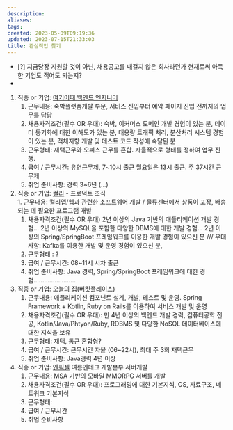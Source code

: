 ```yaml
---
description:
aliases: 
tags: 
created: 2023-05-09T09:19:36
updated: 2023-07-15T21:33:03
title: 관심직업 찾기
---
```

- [?] 지금당장 지원할 것이 아닌, 채용공고를 내걸지 않은 회사라던가 현재로써 아득한 기업도 적어도 되는지?
- 
1. 직종 or 기업: [여기어때 백엔드 엔지니어](https://gccompany.career.greetinghr.com/o/76415)
	1. 근무내용: 숙박플랫폼개발 부문, 서비스 진입부터 예약 페이지 진입 전까지의 업무를 담당
	2. 채용자격조건(필수 OR 우대): 숙박, 이커머스 도메인 개발 경험이 있는 분, 데이터 동기화에 대한 이해도가 있는 분, 대용량 트래픽 처리, 분산처리 시스템 경험이 있는 분, 객체지향 개발 및 테스트 코드 작성에 숙달된 분
	3. 근무형태: 재택근무와 오피스 근무를 혼합. 자율적으로 형태를 정하여 업무 진행.
	4. 급여 / 근무시간: 유연근무제, 7~10시 출근 월요일은 13시 출근. 주 37시간 근무제
	5. 취업 준비사항: 경력 3~6년 (...)
2. 직종 or 기업: [컬리](https://kurly.career.greetinghr.com/story) - 프로덕트 조직  
		1. 근무내용: 컬리앱/웹과 관련한 소프트웨어 개발 / 물류센터에서 상품이 포장, 배송되는 데 필요한 프로그램 개발
	1. 채용자격조건(필수 OR 우대) 2년 이상의 Java 기반의 애플리케이션 개발 경험... 2년 이상의 MySQL을 포함한 다양한 DBMS에 대한 개발 경험... 2년 이상의 Spring/SpringBoot 프레임워크를 이용한 개발 경험이 있으신 분 /// 우대사항: Kafka를 이용한 개발 및 운영 경험이 있으신 분,
	2. 근무형태 : ?
	3. 급여 / 근무시간: 08~11시 시차 출근
	4. 취업 준비사항: Java 경력, Spring/SpringBoot 프레임워크에 대한 경험........................
3. 직종 or 기업: [오늘의 집(버킷플레이스)](https://career.greetinghr.com/o/MTUyNjU.g_qGFRH_nroU2fEc8IyXOGEF7gI)
	1. 근무내용: 애플리케이션 컴포넌트 설계, 개발, 테스트 및 운영. Spring Framework + Kotlin, Ruby on Rails를 이용하여 서비스 개발 및 운영
	2. 채용자격조건(필수 OR 우대): 만 4년 이상의 백엔드 개발 경력, 컴퓨터공학 전공, Kotlin/Java/Phtyon/Ruby, RDBMS 및 다양한 NoSQL 데이터베이스에 대한 지식을 보유
	3. 근무형태: 재택, 통근 혼합형?
	4. 급여 / 근무시간: 근무시간 자율 (06~22시), 최대 주 3회 재택근무
	5. 취업 준비사항: Java경력 4년 이상
4. 직종 or 기업: [엔픽셀](https://npixel.recruiter.co.kr/app/jobnotice/view?systemKindCode=MRS2&jobnoticeSn=141999) 여름엔테크 개발본부 서버개발
	1. 근무내용: MSA 기반의 모바일 MMORPG 서버를 개발
	2. 채용자격조건(필수 OR 우대): 프로그래밍에 대한 기본지식, OS, 자료구조, 네트워크 기본지식
	3. 근무형태: 
	4. 급여 / 근무시간
	5. 취업 준비사항
